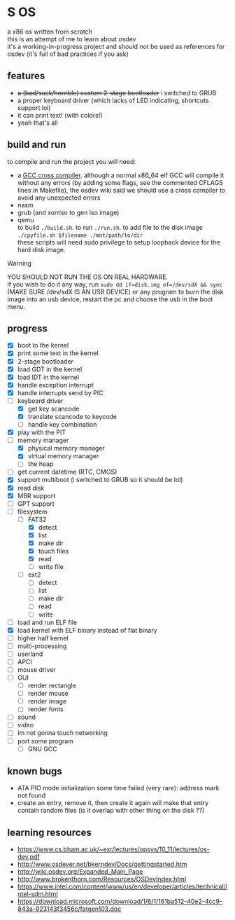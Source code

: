 # S OS
a x86 os written from scratch  
this is an attempt of me to learn about osdev  
it's a working-in-progress project and should not be used as references for osdev (it's full of bad practices if you ask)  
## features
- ~~a (bad/suck/horrible) custom 2-stage bootloader~~ i switched to GRUB
- a proper keyboard driver (which lacks of LED indicating, shortcuts support lol)
- it can print text! (with colors!)
- yeah that's all
## build and run
to compile and run the project you will need:
- a [GCC cross compiler](https://wiki.osdev.org/GCC_Cross-Compiler). although a normal x86_64 elf GCC will compile it without any errors (by adding some flags, see the commented CFLAGS lines in Makefile), the osdev wiki said we should use a cross compiler to avoid any unexpected errors
- nasm
- grub (and xorriso to gen iso image)
- qemu  
to build `./build.sh`. to run `./run.sh`. to add file to the disk image `./cpyfile.sh $filename ./mnt/path/to/dir`  
these scripts will need sudo privilege to setup loopback device for the hard disk image.
> [!WARNING]  
> YOU SHOULD NOT RUN THE OS ON REAL HARDWARE.  
> if you wish to do it any way, run `sudo dd if=disk.img of=/dev/sdX && sync` (MAKE SURE /dev/sdX IS AN USB DEVICE) or any program to burn the disk image into an usb device, restart the pc and choose the usb in the boot menu.
## progress
- [x] boot to the kernel
- [x] print some text in the kernel
- [x] 2-stage bootloader
- [x] load GDT in the kernel
- [x] load IDT in the kernel
- [x] handle exception interrupt
- [x] handle interrupts send by PIC
- [ ] keyboard driver
    + [x] get key scancode
    + [x] translate scancode to keycode
    + [ ] handle key combination
- [x] play with the PIT
- [ ] memory manager
    + [x] physical memory manager
    + [x] virtual memory manager
    + [ ] the heap
- [ ] get current datetime (RTC, CMOS)
- [x] support multiboot (i switched to GRUB so it should be lol)
- [x] read disk
- [x] MBR support
- [ ] GPT support
- [ ] filesystem
    - [ ] FAT32
        - [x] detect
        - [x] list
        - [x] make dir
        - [x] touch files
        - [x] read
        - [ ] write file
    - [ ] ext2
        - [ ] detect
        - [ ] list
        - [ ] make dir
        - [ ] read
        - [ ] write
- [ ] load and run ELF file
- [x] load kernel with ELF binary instead of flat binary
- [ ] higher half kernel
- [ ] multi-processing
- [ ] userland
- [ ] APCI
- [ ] mouse driver
- [ ] GUI
    - [ ] render rectangle
    - [ ] render mouse
    - [ ] render image
    - [ ] render fonts
- [ ] sound
- [ ] video
- [ ] im not gonna touch networking
- [ ] port some program
    + [ ] GNU GCC
## known bugs
- ATA PIO mode initialization some time failed (very rare): address mark not found
- create an entry, remove it, then create it again will make that entry contain random files (is it overlap with other thing on the disk ??)
## learning resources
- https://www.cs.bham.ac.uk/~exr/lectures/opsys/10_11/lectures/os-dev.pdf
- http://www.osdever.net/bkerndev/Docs/gettingstarted.htm
- http://wiki.osdev.org/Expanded_Main_Page
- http://www.brokenthorn.com/Resources/OSDevIndex.html
- https://www.intel.com/content/www/us/en/developer/articles/technical/intel-sdm.html
- https://download.microsoft.com/download/1/6/1/161ba512-40e2-4cc9-843a-923143f3456c/fatgen103.doc
